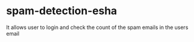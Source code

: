 # spam-detection-esha
It allows user to login and check the count of the spam emails in the users email
